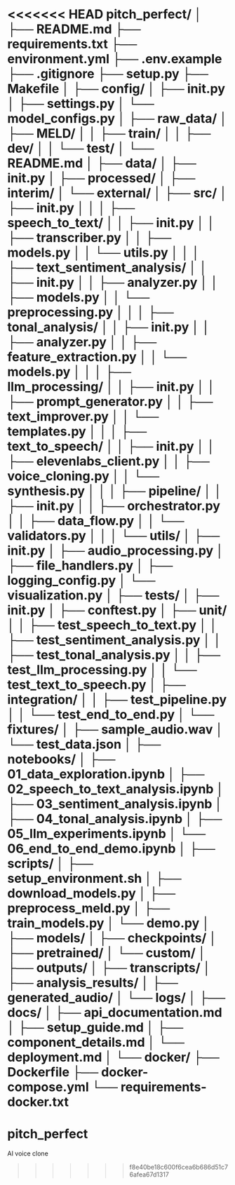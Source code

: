 <<<<<<< HEAD
pitch_perfect/
│
├── README.md
├── requirements.txt
├── environment.yml
├── .env.example
├── .gitignore
├── setup.py
├── Makefile
│
├── config/
│   ├── __init__.py
│   ├── settings.py
│   └── model_configs.py
│
├── raw_data/
│   ├── MELD/
│   │   ├── train/
│   │   ├── dev/
│   │   └── test/
│   └── README.md
│
├── data/
│   ├── __init__.py
│   ├── processed/
│   ├── interim/
│   └── external/
│
├── src/
│   ├── __init__.py
│   │
│   ├── speech_to_text/
│   │   ├── __init__.py
│   │   ├── transcriber.py
│   │   ├── models.py
│   │   └── utils.py
│   │
│   ├── text_sentiment_analysis/
│   │   ├── __init__.py
│   │   ├── analyzer.py
│   │   ├── models.py
│   │   └── preprocessing.py
│   │
│   ├── tonal_analysis/
│   │   ├── __init__.py
│   │   ├── analyzer.py
│   │   ├── feature_extraction.py
│   │   └── models.py
│   │
│   ├── llm_processing/
│   │   ├── __init__.py
│   │   ├── prompt_generator.py
│   │   ├── text_improver.py
│   │   └── templates.py
│   │
│   ├── text_to_speech/
│   │   ├── __init__.py
│   │   ├── elevenlabs_client.py
│   │   ├── voice_cloning.py
│   │   └── synthesis.py
│   │
│   ├── pipeline/
│   │   ├── __init__.py
│   │   ├── orchestrator.py
│   │   ├── data_flow.py
│   │   └── validators.py
│   │
│   └── utils/
│       ├── __init__.py
│       ├── audio_processing.py
│       ├── file_handlers.py
│       ├── logging_config.py
│       └── visualization.py
│
├── tests/
│   ├── __init__.py
│   ├── conftest.py
│   ├── unit/
│   │   ├── test_speech_to_text.py
│   │   ├── test_sentiment_analysis.py
│   │   ├── test_tonal_analysis.py
│   │   ├── test_llm_processing.py
│   │   └── test_text_to_speech.py
│   ├── integration/
│   │   ├── test_pipeline.py
│   │   └── test_end_to_end.py
│   └── fixtures/
│       ├── sample_audio.wav
│       └── test_data.json
│
├── notebooks/
│   ├── 01_data_exploration.ipynb
│   ├── 02_speech_to_text_analysis.ipynb
│   ├── 03_sentiment_analysis.ipynb
│   ├── 04_tonal_analysis.ipynb
│   ├── 05_llm_experiments.ipynb
│   └── 06_end_to_end_demo.ipynb
│
├── scripts/
│   ├── setup_environment.sh
│   ├── download_models.py
│   ├── preprocess_meld.py
│   ├── train_models.py
│   └── demo.py
│
├── models/
│   ├── checkpoints/
│   ├── pretrained/
│   └── custom/
│
├── outputs/
│   ├── transcripts/
│   ├── analysis_results/
│   ├── generated_audio/
│   └── logs/
│
├── docs/
│   ├── api_documentation.md
│   ├── setup_guide.md
│   ├── component_details.md
│   └── deployment.md
│
└── docker/
    ├── Dockerfile
    ├── docker-compose.yml
    └── requirements-docker.txt
=======
# pitch_perfect
AI voice clone
>>>>>>> f8e40be18c600f6cea6b686d51c76afea67d1317
